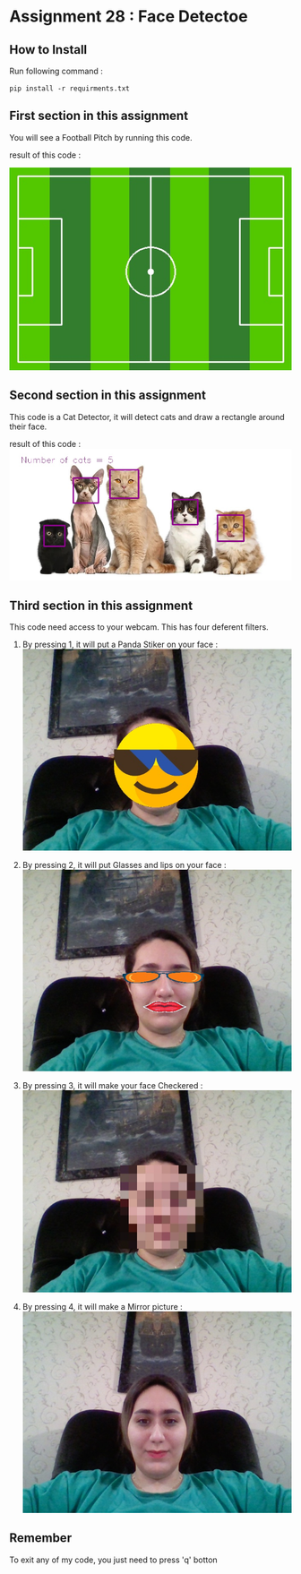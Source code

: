 # Assignment 28 : Face Detectoe

## How to Install
Run following command :
```
pip install -r requirments.txt
```
## First section in this assignment
You will see a Football Pitch by running this code.

result of this code :

![Alt text](output_images/outout_1.jpg)
## Second section in this assignment
This code is a Cat Detector, it will detect cats and draw a rectangle around their face.

result of this code :
![Alt text](output_images/outout_2.jpg)
## Third section in this assignment
This code need access to your webcam. This has four deferent filters.
1. By pressing 1, it will put a Panda Stiker on your face :
![Alt text](output_images/outout_3_emoji.jpg)

2. By pressing 2, it will put Glasses and lips on your face :
![Alt text](output_images/outout_3_glasses&lips.jpg)

3. By pressing 3, it will make your face Checkered :
![Alt text](output_images/outout_3_checkred_face.jpg)

4. By pressing 4, it will make a Mirror picture :
![Alt text](output_images/outout_3_mirror.jpg)

## Remember
To exit any of my code, you just need to press 'q' botton